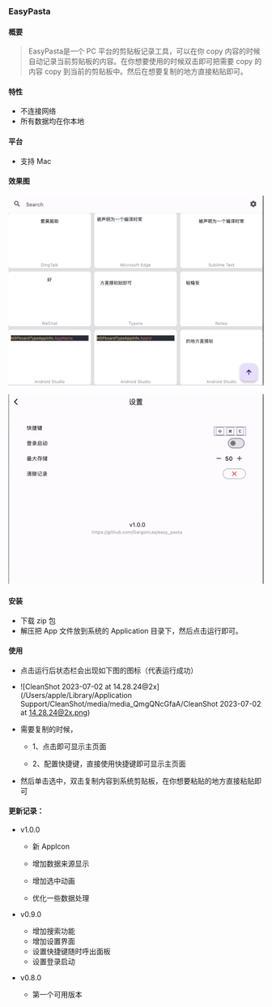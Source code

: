 ### EasyPasta

#### 概要

> EasyPasta是一个 PC 平台的剪贴板记录工具，可以在你 copy 内容的时候自动记录当前剪贴板的内容。在你想要使用的时候双击即可把需要 copy 的内容 copy 到当前的剪贴板中。然后在想要复制的地方直接粘贴即可。

#### 特性

- 不连接网络
- 所有数据均在你本地

#### 平台

- 支持 Mac

#### 效果图

![image-20230702143026579](assets/image-20230702143026579.png)

![image-20230702143042834](assets/image-20230702143042834.png)



#### 安装

- 下载 zip 包
- 解压把 App 文件放到系统的 Application 目录下，然后点击运行即可。

#### 使用

- 点击运行后状态栏会出现如下图的图标（代表运行成功）
- ![CleanShot 2023-07-02 at 14.28.24@2x](/Users/apple/Library/Application Support/CleanShot/media/media_QmgQNcGfaA/CleanShot 2023-07-02 at 14.28.24@2x.png)

- 需要复制的时候，
  - 1、点击即可显示主页面

  - 2、配置快捷键，直接使用快捷键即可显示主页面

- 然后单击选中，双击复制内容到系统剪贴板，在你想要粘贴的地方直接粘贴即可

#### 更新记录：

- v1.0.0

  - 新 AppIcon

  - 增加数据来源显示

  - 增加选中动画

  - 优化一些数据处理

- v0.9.0
  - 增加搜索功能
  - 增加设置界面
  - 设置快捷键随时呼出面板
  - 设置登录启动
- v0.8.0
  - 第一个可用版本
